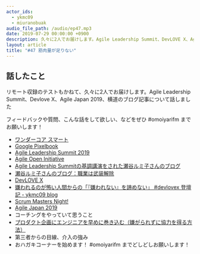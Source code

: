 ```yaml
---
actor_ids:
  - ykmc09
  - miuranobuak
audio_file_path: /audio/ep47.mp3
date: 2019-07-29 00:00:00 +0900
description: 久々に2人でお届けします。Agile Leadership Summit、DevLOVE X、Agile Japan 2019、横道のブログ記事などについて話しました
layout: article
title: "#47 筋肉量が足りない"
---
```


## 話したこと
リモート収録のテストもかねて、久々に2人でお届けします。Agile Leadership Summit、Devlove X、Agile Japan 2019、横道のブログ記事について話しました

フィードバックや質問、こんな話をして欲しい、などをぜひ #omoiyarifm までお願いします！

- [ワンダーコア スマート](https://amzn.to/2MmIohJ)
- [Google Pixelbook](https://amzn.to/3302unS)
- [Agile Leadership Summit 2019](https://www.agileleadershipsummit.org/)
- [Agile Open Initiative](https://www.agilealliance.org/resources/initiatives/agile-open-program/)
- [Agile Leadership Summitの基調講演をされた瀬谷ルミ子さんのブログ](https://ameblo.jp/seyarumi/)
- [瀬谷ルミ子さんのブログ：職業は武装解除](https://amzn.to/2MkaHx4)
- [DevLOVE X](https://devlove.wixsite.com/devlovex)
- [嫌われるのが怖い人間からの「『嫌われない』を諦めない」 #devlovex 登壇記 - ykmc09 blog](https://ykmc09.hateblo.jp/entry/2019/06/23/202600)
- [Scrum Masters Night!](https://smn.connpass.com/)
- [Agile Japan 2019](https://www.agilejapan.org/)
- コーチングをやっていて思うこと
- [プロダクト企画にエンジニアを早めに巻き込む（嫌がられずに協力を得る方法）](https://ykmc09.hateblo.jp/entry/2019/07/17/200918)
- 第三者からの目線、介入の強み
- おハガキコーナーを始めます！ #omoiyarifm までどしどしお願いします！
